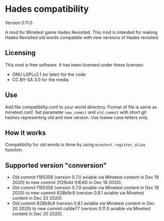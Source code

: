 # Hades compatibility
Version 0.11.0

A mod for Minetest game Hades Revisited.
This mod is intended for making Hades Revisited old words compatible with new versions of Hades revisited.

## Licensing
This mod is free software. It has been licensed under these licenses:

* GNU LGPLv2.1 (or later) for the code
* CC BY-SA 3.0 for the media

## Use

Add file compatibility.conf to your world directory. Format of file is same as minetest.conf.
Set parameter `new_commit` and `old_commit` with short git hashes representing old and new version. Use lowew case letters only.

## How it works
Compatibility for old words is done by using `minetest.register_alias` function.

## Supported version "conversion"

* Old commit f185358 (version 0.7.0 aviable via Minetest content in Dec 19 2020) to new commit 2f2fb4d (HEAD in Dec 19 2020).
* Old commit f185358 (version 0.7.0 aviable via Minetest content in Dec 19 2020) to new commit 828b9c9 (version 0.8.1 aviable via Minetest content in Dec 20 2020).
* Old commit 828b9c9 (version 0.8.1 aviable via Minetest content in Dec 20 2020) to new commit ca1de77 (version 0.11.0 aviable via Minetest content in Dec 20 2020).


